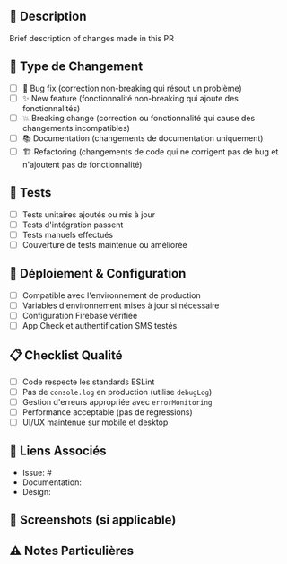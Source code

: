 ## 📝 Description

Brief description of changes made in this PR

## 🎯 Type de Changement

- [ ] 🐛 Bug fix (correction non-breaking qui résout un problème)
- [ ] ✨ New feature (fonctionnalité non-breaking qui ajoute des fonctionnalités)
- [ ] 💥 Breaking change (correction ou fonctionnalité qui cause des changements incompatibles)
- [ ] 📚 Documentation (changements de documentation uniquement)
- [ ] 🏗️ Refactoring (changements de code qui ne corrigent pas de bug et n'ajoutent pas de fonctionnalité)

## 🧪 Tests

- [ ] Tests unitaires ajoutés ou mis à jour
- [ ] Tests d'intégration passent
- [ ] Tests manuels effectués
- [ ] Couverture de tests maintenue ou améliorée

## 🚀 Déploiement & Configuration

- [ ] Compatible avec l'environnement de production
- [ ] Variables d'environnement mises à jour si nécessaire
- [ ] Configuration Firebase vérifiée
- [ ] App Check et authentification SMS testés

## 📋 Checklist Qualité

- [ ] Code respecte les standards ESLint
- [ ] Pas de `console.log` en production (utilise `debugLog`)
- [ ] Gestion d'erreurs appropriée avec `errorMonitoring`
- [ ] Performance acceptable (pas de régressions)
- [ ] UI/UX maintenue sur mobile et desktop

## 🔗 Liens Associés

- Issue: #
- Documentation:
- Design:

## 📸 Screenshots (si applicable)

<!-- Ajouter des captures d'écran pour les changements UI -->

## ⚠️ Notes Particulières

<!-- Tout ce que les reviewers doivent savoir -->
